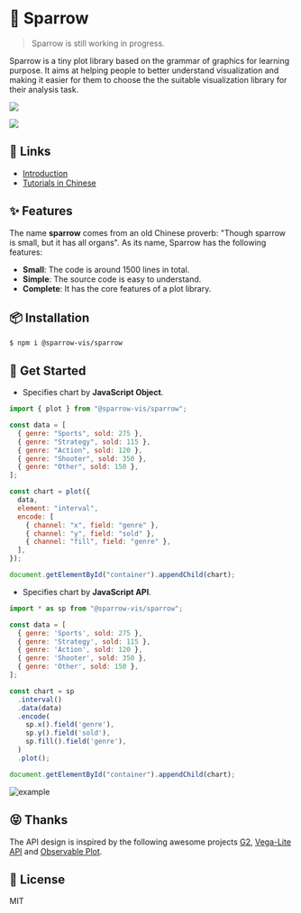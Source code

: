 # 🦜 Sparrow

> Sparrow is still working in progress.

Sparrow is a tiny plot library based on the grammar of graphics for learning purpose. It aims at helping people to better understand visualization and making it easier for them to choose the the suitable visualization library for their analysis task.

![](https://gw.alipayobjects.com/mdn/rms_38d0f7/afts/img/A*YLU0Q4RDo00AAAAAAAAAAAAAARQnAQ)

![](https://gw.alipayobjects.com/mdn/rms_38d0f7/afts/img/A*romnSZgAWacAAAAAAAAAAAAAARQnAQ)

## 📎 Links

- [Introduction](https://observablehq.com/@pearmini/sparrow)
- [Tutorials in Chinese](https://juejin.cn/book/7031893648145186824)

## ✨ Features

The name **sparrow** comes from an old Chinese proverb: "Though sparrow is small, but it has all organs". As its name, Sparrow has the following features:

- **Small**: The code is around 1500 lines in total.
- **Simple**: The source code is easy to understand.
- **Complete**: It has the core features of a plot library.

## 📦 Installation

```
$ npm i @sparrow-vis/sparrow
```

## 🔨 Get Started

- Specifies chart by **JavaScript Object**.

```js
import { plot } from "@sparrow-vis/sparrow";

const data = [
  { genre: "Sports", sold: 275 },
  { genre: "Strategy", sold: 115 },
  { genre: "Action", sold: 120 },
  { genre: "Shooter", sold: 350 },
  { genre: "Other", sold: 150 },
];

const chart = plot({
  data,
  element: "interval",
  encode: [
    { channel: "x", field: "genre" },
    { channel: "y", field: "sold" },
    { channel: "fill", field: "genre" },
  ],
});

document.getElementById("container").appendChild(chart);
```

- Specifies chart by **JavaScript API**.

<!-- prettier-ignore -->
```js
import * as sp from "@sparrow-vis/sparrow";

const data = [
  { genre: 'Sports', sold: 275 },
  { genre: 'Strategy', sold: 115 },
  { genre: 'Action', sold: 120 },
  { genre: 'Shooter', sold: 350 },
  { genre: 'Other', sold: 150 },
];

const chart = sp
  .interval()
  .data(data)
  .encode(
    sp.x().field('genre'),
    sp.y().field('sold'),
    sp.fill().field('genre'),
  )
  .plot();

document.getElementById("container").appendChild(chart);
```

![example](https://gw.alipayobjects.com/mdn/rms_38d0f7/afts/img/A*_TboQJxCmwEAAAAAAAAAAAAAARQnAQ)

## 😝 Thanks

The API design is inspired by the following awesome projects [G2](https://github.com/antvis/G2), [Vega-Lite API](https://github.com/vega/vega-lite-api) and [Observable Plot](https://github.com/observablehq/plot).

## 📄 License

MIT
